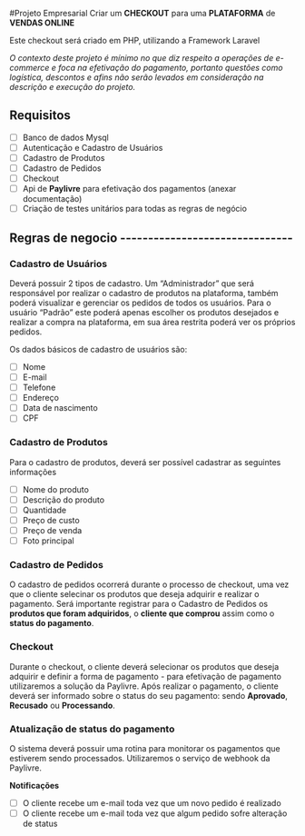 #Projeto Empresarial
Criar um **CHECKOUT** para uma **PLATAFORMA** de **VENDAS ONLINE**

Este checkout será criado em PHP, utilizando a Framework Laravel

*O contexto deste projeto é mínimo no que diz respeito a operações de e-commerce e foca na efetivação do pagamento, portanto questões como logística, descontos e afins não serão levados em consideração na descrição e execução do projeto.*

## Requisitos

- [ ] Banco de dados Mysql
- [ ] Autenticação e Cadastro de Usuários
- [ ] Cadastro de Produtos
- [ ] Cadastro de Pedidos
- [ ] Checkout
- [ ] Api de **Paylivre** para efetivação dos pagamentos (anexar documentação)
- [ ] Criação de testes unitários para todas as regras de negócio

## Regras de negocio -------------------------------

### Cadastro de Usuários

Deverá possuir 2 tipos de cadastro. Um “Administrador” que será responsável por realizar o cadastro de produtos na plataforma, também poderá visualizar e gerenciar os pedidos de todos os usuários. Para o usuário “Padrão” este poderá apenas escolher os produtos desejados e realizar a compra na plataforma, em sua área restrita poderá ver os próprios pedidos.

Os dados básicos de cadastro de usuários são:

- [ ] Nome
- [ ] E-mail
- [ ] Telefone
- [ ] Endereço
- [ ] Data de nascimento
- [ ] CPF

### Cadastro de Produtos

Para o cadastro de produtos, deverá ser possível cadastrar as seguintes informações

- [ ] Nome do produto
- [ ] Descrição do produto
- [ ] Quantidade
- [ ] Preço de custo
- [ ] Preço de venda
- [ ] Foto principal

### Cadastro de Pedidos

O cadastro de pedidos ocorrerá durante o processo de checkout, uma vez que o cliente selecinar os produtos que deseja adquirir e realizar o pagamento. Será importante registrar para o Cadastro de Pedidos os **produtos que foram adquiridos**, o **cliente que comprou** assim como o **status do pagamento**.

### Checkout

Durante o checkout, o cliente deverá selecionar os produtos que deseja adquirir e definir a forma de pagamento - para efetivação de pagamento utilizaremos a solução da Paylivre. Após realizar o pagamento, o cliente deverá ser informado sobre o status do seu pagamento: sendo **Aprovado**, **Recusado** ou **Processando**.

### Atualização de status do pagamento

O sistema deverá possuir uma rotina para monitorar os pagamentos que estiverem sendo processados. Utilizaremos o serviço de webhook da Paylivre.

**Notificações**

- [ ] O cliente recebe um e-mail toda vez que um novo pedido é realizado
- [ ] O cliente recebe um e-mail toda vez que algum pedido sofre alteração de status